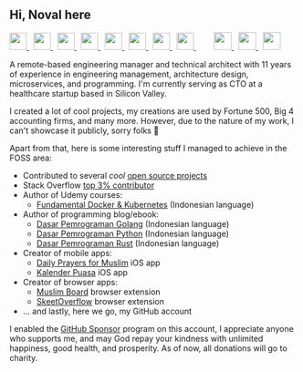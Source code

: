 ## Hi, Noval here

<p>
  <a href="https://stackoverflow.com/users/1467988/novalagung" target="_blank">
    <img src="https://cdn2.iconfinder.com/data/icons/social-icons-color/512/stackoverflow-512.png" height="30">
  </a> &nbsp;
  <a href="https://novalagung.com" target="_blank">
    <img src="https://encrypted-tbn0.gstatic.com/images?q=tbn:ANd9GcQJPlfQUyU28M1js62gBXu0--tyKFxsptzGFKEwFuqw4NJW6CcMgwB7jJabTYrdaeyoWbg&usqp=CAU" height="30">
  </a> &nbsp;
  <a href="https://www.udemy.com/user/noval-agung-prayogo/" target="_blank">
    <img src="https://seeklogo.com/images/U/udemy-logo-C3D3F5AC0C-seeklogo.com.png" height="30">
  </a> &nbsp;
  <a href="https://novalagung.medium.com/" target="_blank">
    <img src="https://i.imgur.com/PxPbQO8.png" height="30">
  </a> &nbsp;
  <a href="https://apps.apple.com/id/developer/noval-agung-prayogo/id1163677873?l=id" target="_blank">
    <img src="https://upload.wikimedia.org/wikipedia/commons/thumb/6/67/App_Store_%28iOS%29.svg/1200px-App_Store_%28iOS%29.svg.png" height="30">
  </a> &nbsp;
  <a href="https://linkedin.com/in/novalagung" target="_blank">
    <img src="https://cdn.freebiesupply.com/logos/large/2x/linkedin-icon-logo-png-transparent.png" height="30">
  </a> &nbsp;
  <a href="https://novalagung.substack.com" target="_blank">
    <img src="https://encrypted-tbn0.gstatic.com/images?q=tbn:ANd9GcSg_FATHES6uisiJQcpWYl6aDFwrRKak9UivatzozaB&s" height="30">
  </a> &nbsp;
  <a href="https://leetcode.com/novalagung" target="_blank">
    <img src="https://cdn.iconscout.com/icon/free/png-256/free-leetcode-3521542-2944960.png" height="30">
  </a> &nbsp;&nbsp;&nbsp;&nbsp;&nbsp;&nbsp;&nbsp;
  <a href="https://psnprofiles.com/novalagung?order=percent" target="_blank">
    <img src="https://e7.pngegg.com/pngimages/24/817/png-clipart-playstation-4-raiders-of-the-broken-planet-playstation-network-playstation-plus-playstation-electronics-text.png" height="31">
  </a> &nbsp;
  <a href="https://worldofwarcraft.com/en-us/character/us/illidan/Xpare" target="_blank">
    <img src="https://encrypted-tbn0.gstatic.com/images?q=tbn:ANd9GcQQxazo3t4biB6FeecDfYURU6xfd0OQOSKO4-1XnanuFASh_Ceqh5wKu233kxK8i4_nZck&usqp=CAU" height="31">
  </a> &nbsp;
  <a href="https://steamcommunity.com/id/novalagung/" target="_blank">
    <img src="https://cdn.onlinewebfonts.com/svg/img_23554.png" height="31">
  </a>
  <!-- <a href="https://www.codementor.io/@novalagung" target="_blank"><img src="https://avatars3.githubusercontent.com/u/7525092?s=280&v=4" height="30"></a>-->
</p>

A remote-based engineering manager and technical architect with 11 years of experience in engineering management, architecture design, microservices, and programming. I'm currently serving as CTO at a healthcare startup based in Silicon Valley.

I created a lot of cool projects, my creations are used by Fortune 500, Big 4 accounting firms, and many more. However, due to the nature of my work, I can't showcase it publicly, sorry folks 🙌

Apart from that, here is some interesting stuff I managed to achieve in the FOSS area:

- Contributed to several *cool* [open source projects](https://github.com/novalagung/mypullrequests)
- Stack Overflow [top 3% contributor](https://stackoverflow.com/users/1467988/novalagung)
- Author of Udemy courses:
  - [Fundamental Docker & Kubernetes](https://www.udemy.com/course/praktis-belajar-docker-dan-kubernetes-untuk-pemula/?couponCode=FREE-202302) (Indonesian language)
- Author of programming blog/ebook:
  - [Dasar Pemrograman Golang](https://dasarpemrogramangolang.novalagung.com/) (Indonesian language)
  - [Dasar Pemrograman Python](https://dasarpemrogramanpython.novalagung.com/) (Indonesian language)
  - [Dasar Pemrograman Rust](https://dasarpemrogramanrust.novalagung.com/) (Indonesian language)
- Creator of mobile apps:
  - [Daily Prayers for Muslim](https://apps.apple.com/app/id699398541) iOS app
  - [Kalender Puasa](https://apps.apple.com/app/id796222919) iOS app
- Creator of browser apps:
  - [Muslim Board](https://muslimboard.novalagung.com/) browser extension
  - [SkeetOverflow](https://github.com/novalagung/skeetoverflow) browser extension
- ... and lastly, here we go, my GitHub account 

I enabled the [GitHub Sponsor](https://github.com/sponsors/novalagung) program on this account, I appreciate anyone who supports me, and may God repay your kindness with unlimited happiness, good health, and prosperity. As of now, all donations will go to charity.


